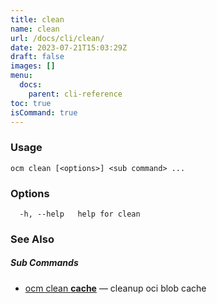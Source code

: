 ```yaml
---
title: clean
name: clean
url: /docs/cli/clean/
date: 2023-07-21T15:03:29Z
draft: false
images: []
menu:
  docs:
    parent: cli-reference
toc: true
isCommand: true
---
```

### Usage

```
ocm clean [<options>] <sub command> ...
```

### Options

```
  -h, --help   help for clean
```

### See Also



##### Sub Commands

* [ocm clean <b>cache</b>](/docs/cli/clean/cache)	 &mdash; cleanup oci blob cache

